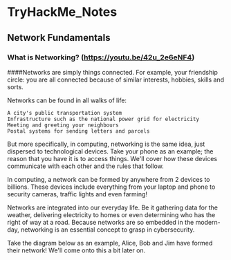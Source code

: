 # TryHackMe_Notes

## Network Fundamentals

### What is Networking? (https://youtu.be/42u_2e6eNF4)

####Networks are simply things connected. For example, your friendship circle: you are all connected because of similar interests, hobbies, skills and sorts.

Networks can be found in all walks of life:

    A city's public transportation system
    Infrastructure such as the national power grid for electricity
    Meeting and greeting your neighbours
    Postal systems for sending letters and parcels

But more specifically, in computing, networking is the same idea, just dispersed to technological devices. Take your phone as an example; the reason that you have it is to access things. We'll cover how these devices communicate with each other and the rules that follow.

In computing, a network can be formed by anywhere from 2 devices to billions. These devices include everything from your laptop and phone to security cameras, traffic lights and even farming!

Networks are integrated into our everyday life. Be it gathering data for the weather, delivering electricity to homes or even determining who has the right of way at a road. Because networks are so embedded in the modern-day, networking is an essential concept to grasp in cybersecurity.

Take the diagram below as an example, Alice, Bob and Jim have formed their network! We'll come onto this a bit later on.
